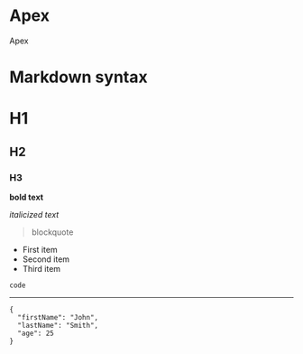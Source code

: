 # Apex
Apex

# Markdown syntax

# H1
## H2
### H3

**bold text**

*italicized text*

> blockquote

- First item
- Second item
- Third item

`code`


---

```
{
  "firstName": "John",
  "lastName": "Smith",
  "age": 25
}
```